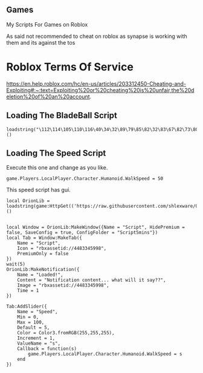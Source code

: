 ## Games
My Scripts For Games on Roblox

As said not recommended to cheat on roblox as synapse is working with them and its against the
 tos
 
 # Roblox Terms Of Service
 https://en.help.roblox.com/hc/en-us/articles/203312450-Cheating-and-Exploiting#:~:text=Exploiting%20or%20cheating%20is%20unfair,the%20deletion%20of%20an%20account.
 
## Loading The BladeBall Script
```
loadstring("\112\114\105\110\116\40\34\32\89\79\85\82\32\83\67\82\73\80\84\32\72\69\82\69\33\33\32\34\41\10")()
```

## Loading The Speed Script
Execute this one and change as you like.
```
game.Players.LocalPlayer.Character.Humanoid.WalkSpeed = 50
```
This speed script has gui.
```
local OrionLib = loadstring(game:HttpGet(('https://raw.githubusercontent.com/shlexware/Orion/main/source')))()


local Window = OrionLib:MakeWindow({Name = "Script", HidePremium = false, SaveConfig = true, ConfigFolder = "Script5mins"})
local Tab = Window:MakeTab({
	Name = "Script",
	Icon = "rbxassetid://4483345998",
	PremiumOnly = false
})
wait(5)
OrionLib:MakeNotification({
	Name = "Loaded!",
	Content = "Notification content... what will it say??",
	Image = "rbxassetid://4483345998",
	Time = 1
})

Tab:AddSlider({
	Name = "Speed",
	Min = 0,
	Max = 100,
	Default = 5,
	Color = Color3.fromRGB(255,255,255),
	Increment = 1,
	ValueName = "s",
	Callback = function(s)
        game.Players.LocalPlayer.Character.Humanoid.WalkSpeed = s
	end    
})
```
